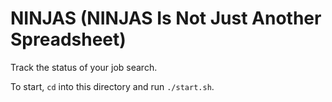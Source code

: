 # NINJAS (NINJAS Is Not Just Another Spreadsheet)
Track the status of your job search.

To start, <code>cd</code> into this directory and run <code>./start.sh</code>.
